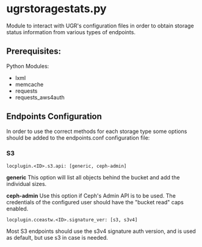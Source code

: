 # ugrstoragestats.py

Module to interact with UGR's configuration files in order to obtain
storage status information from various types of endpoints.

## Prerequisites:
Python Modules:
- lxml
- memcache
- requests
- requests_aws4auth

## Endpoints Configuration

In order to use the correct methods for each storage type some options should
be added to the endpoints.conf configuration file:

### S3
```
locplugin.<ID>.s3.api: [generic, ceph-admin]
```

**generic**
This option will list all objects behind the bucket and add the individual
sizes.

**ceph-admin**
Use this option if Ceph's Admin API is to be used. The credentials of the
configured user should have the "bucket read" caps enabled.

```
locplugin.cceastw.<ID>.signature_ver: [s3, s3v4]
```
Most S3 endpoints should use the s3v4 signature auth version, and is used as
default, but use s3 in case is needed.
